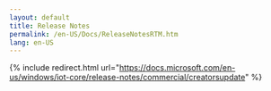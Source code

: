 ```yaml
--- 
layout: default
title: Release Notes
permalink: /en-US/Docs/ReleaseNotesRTM.htm
lang: en-US
---
```


{% include redirect.html url="https://docs.microsoft.com/en-us/windows/iot-core/release-notes/commercial/creatorsupdate" %}